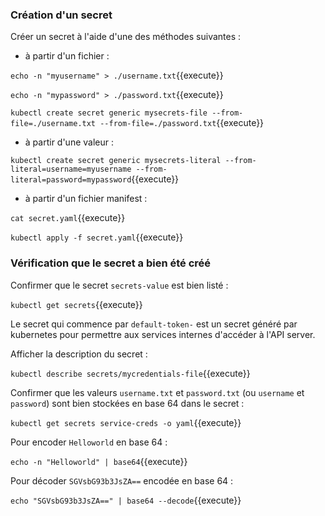 ### Création d'un secret

Créer un secret à l'aide d'une des méthodes suivantes :
- à partir d'un fichier :

`echo -n "myusername" > ./username.txt`{{execute}}

`echo -n "mypassword" > ./password.txt`{{execute}}

`kubectl create secret generic mysecrets-file --from-file=./username.txt --from-file=./password.txt`{{execute}}

- à partir d'une valeur :

`kubectl create secret generic mysecrets-literal --from-literal=username=myusername --from-literal=password=mypassword`{{execute}}

- à partir d'un fichier manifest :

`cat secret.yaml`{{execute}}

`kubectl apply -f secret.yaml`{{execute}}

### Vérification que le secret a bien été créé

Confirmer que le secret `secrets-value` est bien listé :

`kubectl get secrets`{{execute}}

Le secret qui commence par `default-token-` est un secret généré par kubernetes pour permettre aux services internes d'accéder à l'API server.

Afficher la description du secret :

`kubectl describe secrets/mycredentials-file`{{execute}}

Confirmer que les valeurs `username.txt` et `password.txt` (ou `username` et `password`) sont bien stockées en base 64 dans le secret :

`kubectl get secrets service-creds -o yaml`{{execute}}

Pour encoder `Helloworld` en base 64 :

`echo -n "Helloworld" | base64`{{execute}}

Pour décoder `SGVsbG93b3JsZA==` encodée en base 64 :

`echo "SGVsbG93b3JsZA==" | base64 --decode`{{execute}}
